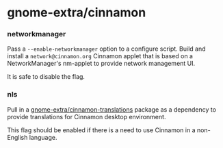 # gnome-extra/cinnamon

### networkmanager
Pass a `--enable-networkmanager` option to a configure script. Build and install a `network@cinnamon.org` Cinnamon applet that is based on a NetworkManager's nm-applet to provide network management UI.

It is safe to disable the flag.

### nls
Pull in a [gnome-extra/cinnamon-translations](../gnome-extra/cinnamon-translations.md) package as a dependency to provide translations for Cinnamon desktop environment.

This flag should be enabled if there is a need to use Cinnamon in a non-English language.
